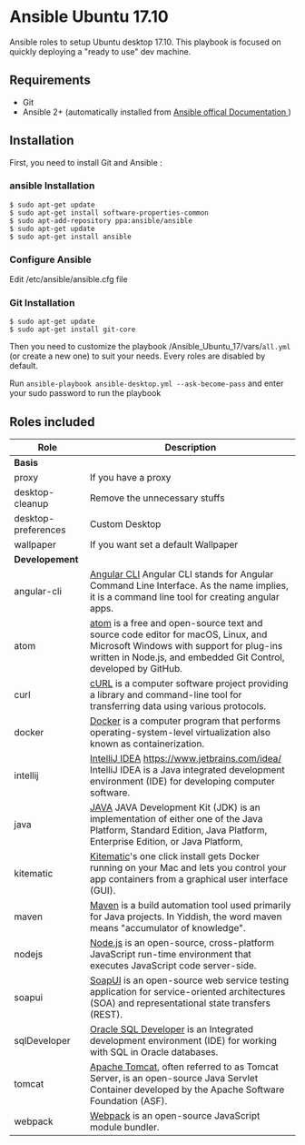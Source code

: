 # Ansible Ubuntu 17.10
Ansible roles to setup Ubuntu desktop 17.10. This playbook is focused on quickly deploying a "ready to use" dev machine.


## Requirements
- Git
- Ansible 2+ (automatically installed from [Ansible offical Documentation ](http://docs.ansible.com/ansible/latest/installation_guide/intro_installation.html?#latest-releases-via-apt-ubuntu))


## Installation
First, you need to install Git and Ansible :

### ansible Installation
```
$ sudo apt-get update
$ sudo apt-get install software-properties-common
$ sudo apt-add-repository ppa:ansible/ansible
$ sudo apt-get update
$ sudo apt-get install ansible
```
### Configure Ansible
Edit /etc/ansible/ansible.cfg file

### Git Installation
```
$ sudo apt-get update
$ sudo apt-get install git-core
```

Then you need to customize the playbook /Ansible_Ubuntu_17/vars/`all.yml` (or create a new one) to suit your needs. Every roles are disabled by default.

Run `ansible-playbook ansible-desktop.yml --ask-become-pass` and enter your sudo password to run the playbook

## Roles included

| Role                     | Description                                                                                                                                                                                                                                                                                                                           |
| ------------------------ | ----------------------------------------------------------------------------------------- |
| **Basis**                |                                                                                           |
| proxy                    | If you have a proxy                                                                       |
| desktop-cleanup          | Remove the unnecessary stuffs                                                             |
| desktop-preferences      | Custom Desktop                                                                            |
| wallpaper                | If you want set a default Wallpaper                                                                                          |
| **Developement**         |                                                                                           |
| angular-cli              |  [Angular CLI](https://cli.angular.io/) Angular CLI stands for Angular Command Line Interface. As the name implies, it is a command line tool for creating angular apps.                                                                  |
| atom                     |  [atom](https://atom.io/)  is a free and open-source text and source code editor for macOS, Linux, and Microsoft Windows with support for plug-ins written in Node.js, and embedded Git Control, developed by GitHub.                                                                        |
| curl                     |  [cURL](https://curl.haxx.se/) is a computer software project providing a library and command-line tool for transferring data using various protocols.                                                               |
| docker                   |  [Docker](https://www.docker.com/) is a computer program that performs operating-system-level virtualization also known as containerization.                                                                |
| intellij                 |  [IntelliJ IDEA](https://www.jetbrains.com/idea/ )   https://www.jetbrains.com/idea/  IntelliJ IDEA is a Java integrated development environment (IDE) for developing computer software.                                                       |
| java                     |  [JAVA](http://www.oracle.com/technetwork/java/javase/overview/index.html )  JAVA Development Kit (JDK) is an implementation of either one of the Java Platform, Standard Edition, Java Platform, Enterprise Edition, or Java Platform,                      |
| kitematic                |  [Kitematic](https://kitematic.com/  )'s one click install gets Docker running on your Mac and lets you control your app containers from a graphical user interface (GUI).                                                               |
| maven                    |   [Maven](https://maven.apache.org/) is a build automation tool used primarily for Java projects. In Yiddish, the word maven means "accumulator of knowledge".                                                              |
| nodejs                   |   [Node.js](https://nodejs.org/) is an open-source, cross-platform JavaScript run-time environment that executes JavaScript code server-side.                                                                   |
| soapui                   |   [SoapUI](https://www.soapui.org/) is an open-source web service testing application for service-oriented architectures (SOA) and representational state transfers (REST).                                                               |
| sqlDeveloper             |  [Oracle SQL Developer](http://www.oracle.com/technetwork/developer-tools/sql-developer/overview/index.html) is an Integrated development environment (IDE) for working with SQL in Oracle databases.   |
| tomcat                   |   [Apache Tomcat](http://tomcat.apache.org/), often referred to as Tomcat Server, is an open-source Java Servlet Container developed by the Apache Software Foundation (ASF).                                                             |
| webpack                  |   [Webpack](https://webpack.js.org/) is an open-source JavaScript module bundler.                                                              |

